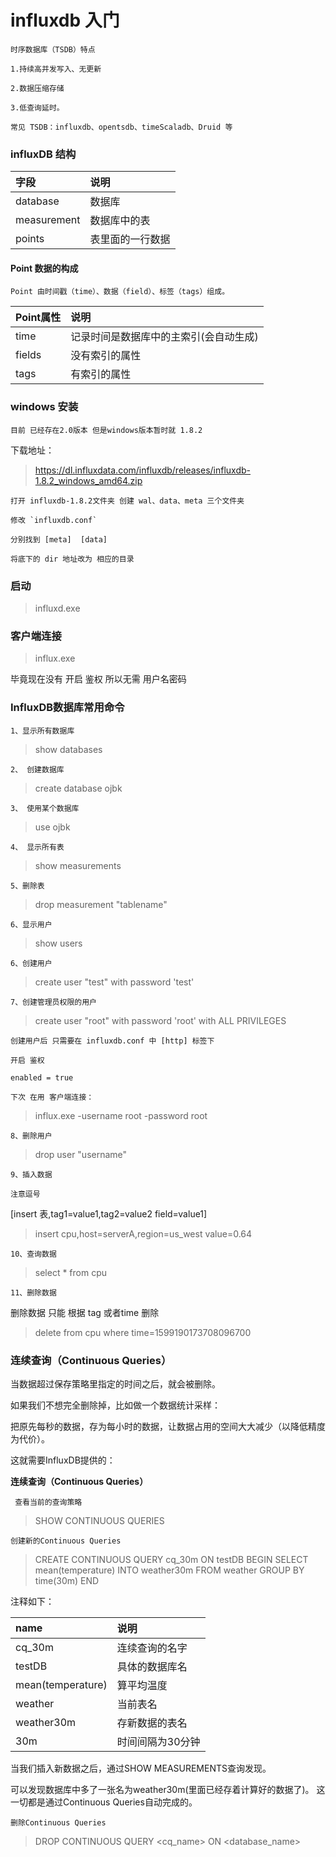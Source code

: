 # influxdb 入门

	时序数据库（TSDB）特点
	
	1.持续高并发写入、无更新
	
	2.数据压缩存储
	
	3.低查询延时。
	
	常见 TSDB：influxdb、opentsdb、timeScaladb、Druid 等

### influxDB 结构

|字段|说明|
|:-|:-|
|database| 数据库 |
|measurement|数据库中的表|
|points|表里面的一行数据|


#### Point 数据的构成

	Point 由时间戳（time）、数据（field）、标签（tags）组成。
	
|Point属性 |说明|
|:-|:-|
|time    |记录时间是数据库中的主索引(会自动生成)|
|fields  |没有索引的属性|
|tags    |有索引的属性|


### windows 安装
 
 	
 	目前 已经存在2.0版本 但是windows版本暂时就 1.8.2

下载地址：
 
>https://dl.influxdata.com/influxdb/releases/influxdb-1.8.2_windows_amd64.zip
	
	打开 influxdb-1.8.2文件夹 创建 wal、data、meta 三个文件夹
	
	修改 `influxdb.conf`
	
	分别找到 [meta]  [data] 
	
	将底下的 dir 地址改为 相应的目录 
	
### 启动
	
> influxd.exe

### 客户端连接

> influx.exe

毕竟现在没有 开启 鉴权 所以无需 用户名密码	

### InfluxDB数据库常用命令
  
	1、显示所有数据库

>show databases

	2、 创建数据库

>create database ojbk

	3、 使用某个数据库

>use ojbk

	4、 显示所有表

>show measurements
		
	5、删除表

>drop measurement "tablename" 
	
	6、显示用户

>show users

	6、创建用户

>create user "test" with password 'test'
	
	7、创建管理员权限的用户

>create user "root" with password 'root' with ALL PRIVILEGES


	创建用户后 只需要在 influxdb.conf 中 [http] 标签下
	
	开启 鉴权 
	
	enabled = true
		
	下次 在用 客户端连接：
	
> influx.exe -username root -password root


	8、删除用户

>drop user "username"

	9、插入数据
	
	注意逗号 
	
[insert 表,tag1=value1,tag2=value2 field=value1]

>insert cpu,host=serverA,region=us_west value=0.64 
	
	10、查询数据

>select * from cpu

	11、删除数据

删除数据 只能 根据 tag 或者time 删除

>delete from cpu where time=1599190173708096700


### 连续查询（Continuous Queries）

当数据超过保存策略里指定的时间之后，就会被删除。

如果我们不想完全删除掉，比如做一个数据统计采样：

把原先每秒的数据，存为每小时的数据，让数据占用的空间大大减少（以降低精度为代价）。

这就需要InfluxDB提供的：

**连续查询（Continuous Queries）**

	 查看当前的查询策略

>SHOW CONTINUOUS QUERIES
	
	创建新的Continuous Queries

>CREATE CONTINUOUS QUERY cq_30m ON testDB BEGIN SELECT mean(temperature) INTO weather30m FROM weather GROUP BY time(30m) END

注释如下：

|name |说明|
|:-|:-|
|cq_30m|连续查询的名字|
|testDB|具体的数据库名|
|mean(temperature)|算平均温度|
|weather|当前表名|
|weather30m| 存新数据的表名|
|30m|时间间隔为30分钟|

当我们插入新数据之后，通过SHOW MEASUREMENTS查询发现。

可以发现数据库中多了一张名为weather30m(里面已经存着计算好的数据了)。
这一切都是通过Continuous Queries自动完成的。

	删除Continuous Queries

>DROP CONTINUOUS QUERY <cq_name> ON <database_name>

